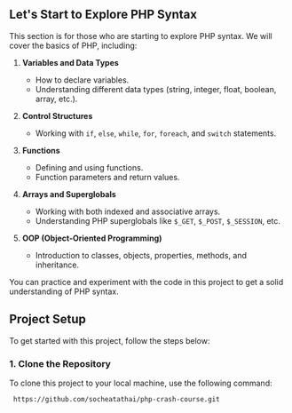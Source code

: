 ## Let's Start to Explore PHP Syntax

This section is for those who are starting to explore PHP syntax. We will cover the basics of PHP, including:

1. **Variables and Data Types**
   - How to declare variables.
   - Understanding different data types (string, integer, float, boolean, array, etc.).

2. **Control Structures**
   - Working with `if`, `else`, `while`, `for`, `foreach`, and `switch` statements.

3. **Functions**
   - Defining and using functions.
   - Function parameters and return values.

4. **Arrays and Superglobals**
   - Working with both indexed and associative arrays.
   - Understanding PHP superglobals like `$_GET`, `$_POST`, `$_SESSION`, etc.

5. **OOP (Object-Oriented Programming)**
   - Introduction to classes, objects, properties, methods, and inheritance.

You can practice and experiment with the code in this project to get a solid understanding of PHP syntax.

## Project Setup

To get started with this project, follow the steps below:

### 1. Clone the Repository

To clone this project to your local machine, use the following command:

```bash
 https://github.com/socheatathai/php-crash-course.git
